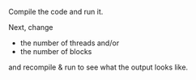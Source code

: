 Compile the code and run it.

Next, change
- the number of threads and/or
- the number of blocks

and recompile & run to see what the output looks like.
